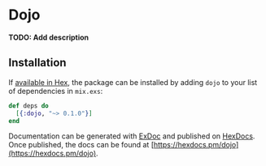 # Dojo

**TODO: Add description**

## Installation

If [available in Hex](https://hex.pm/docs/publish), the package can be installed
by adding `dojo` to your list of dependencies in `mix.exs`:

```elixir
def deps do
  [{:dojo, "~> 0.1.0"}]
end
```

Documentation can be generated with [ExDoc](https://github.com/elixir-lang/ex_doc)
and published on [HexDocs](https://hexdocs.pm). Once published, the docs can
be found at [https://hexdocs.pm/dojo](https://hexdocs.pm/dojo).

